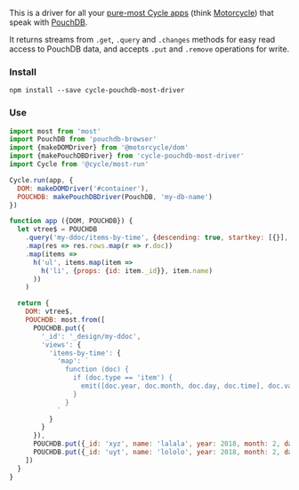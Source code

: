 This is a driver for all your [pure-most Cycle apps](https://github.com/cyclejs/most-run) (think [Motorcycle](https://github.com/motorcyclejs/core#merging-with-cyclejs)) that speak with [PouchDB](https://pouchdb.com/).

It returns streams from `.get`, `.query` and `.changes` methods for easy read access to PouchDB data, and accepts `.put` and `.remove` operations for write.

### Install

```
npm install --save cycle-pouchdb-most-driver
```


### Use

```javascript
import most from 'most'
import PouchDB from 'pouchdb-browser'
import {makeDOMDriver} from '@motorcycle/dom'
import {makePouchDBDriver} from 'cycle-pouchdb-most-driver'
import Cycle from '@cycle/most-run'

Cycle.run(app, {
  DOM: makeDOMDriver('#container'),
  POUCHDB: makePouchDBDriver(PouchDB, 'my-db-name')
})

function app ({DOM, POUCHDB}) {
  let vtree$ = POUCHDB
    .query('my-ddoc/items-by-time', {descending: true, startkey: [{}], endkey: [null], include_docs: true})
    .map(res => res.rows.map(r => r.doc))
    .map(items =>
      h('ul', items.map(item =>
        h('li', {props: {id: item._id}}, item.name)
      ))
    )

  return {
    DOM: vtree$,
    POUCHDB: most.from([
      POUCHDB.put({
        '_id': '_design/my-ddoc',
        'views': {
          'items-by-time': {
            'map': `
              function (doc) {
                if (doc.type == 'item') {
                  emit([doc.year, doc.month, doc.day, doc.time], doc.value)
                }
              }
            `
          }
        }
      }),
      POUCHDB.put({_id: 'xyz', name: 'lalala', year: 2018, month: 2, day: 21, time: '14:44:23'})
      POUCHDB.put({_id: 'uyt', name: 'lololo', year: 2018, month: 2, day: 22, time: '10:01:36'})
    ])
  }
}
```
